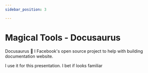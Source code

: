 ```yaml
---
sidebar_position: 3

---
```


# Magical Tools - Docusaurus 

Docusaurus 🦕 I Facebook's open source project to help with building documentation website.
  
I use it for this presentation. I bet if looks familiar  
